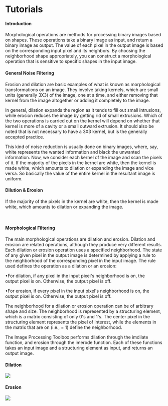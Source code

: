# Tutorials

#### Introduction

Morphological operations are methods for processing binary images based on shapes. These operations take a binary image as input, and return a binary image as output. The value of each pixel in the output image is based on the corresponding input pixel and its neighbors. By choosing the neighborhood shape appropriately, you can construct a morphological operation that is sensitive to specific shapes in the input image.

#### General Noise Filtering

Erosion and dilation are basic examples of what is known as morphological transformations on an image. They involve taking kernels, which are small units (generally 3X3) of the image, one at a time, and either removing that kernel from the image altogether or adding it completely to the image.

In general, dilation expands the region as it tends to fill out small intrusions, while erosion reduces the image by getting rid of small extrusions. Which of the two operations is carried out on the kernel will depend on whether that kernel is more of a cavity or a small outward extrusion. It should also be noted that is not necessary to have a 3X3 kernel, but is the generally accepted practice.

This kind of noise reduction is usually done on binary images, where, say, white represents the wanted information and black the unwanted information. Now, we consider each kernel of the image and scan the pixels of it. If the majority of the pixels in the kernel are white, then the kernel is made white, which amounts to dilation or expanding the image and vice versa. So basically the value of the entire kernel in the resultant image is uniform.

#### Dilution & Erosion

If the majority of the pixels in the kernel are white, then the kernel is made white, which amounts to dilation or expanding the image.

 

#### Morphological Filtering

The main morphological operations are dilation and erosion. Dilation and erosion are related operations, although they produce very different results. Each dilation or erosion operation uses a specified neighborhood. The state of any given pixel in the output image is determined by applying a rule to the neighborhood of the corresponding pixel in the input image. The rule used defines the operation as a dilation or an erosion:

•For dilation, if any pixel in the input pixel's neighborhood is on, the output pixel is on. Otherwise, the output pixel is off.

•For erosion, if every pixel in the input pixel's neighborhood is on, the output pixel is on. Otherwise, the output pixel is off.

The neighborhood for a dilation or erosion operation can be of arbitrary shape and size. The neighborhood is represented by a structuring element, which is a matrix consisting of only 0's and 1's. The center pixel in the structuring element represents the pixel of interest, while the elements in the matrix that are on (i.e., = 1) define the neighborhood.

The Image Processing Toolbox performs dilation through the imdilate function, and erosion through the imerode function. Each of these functions takes an input image and a structuring element as input, and returns an output image.

#### Dilation

![][1]

#### Erosion

![][2]

[1]: https://lh3.googleusercontent.com/3d_XwDYg6oJPh9q3kpCsR8MQltGtLlHDx70oRS2GF9Uotnp7nJXea0vKzWi1zW3gHxrPUV97P14Ne_M6ijiQUyY_H4YKhLQZHgiY2YwCQfK3nG6G2X2mZ153
[2]: https://lh3.googleusercontent.com/wDYC37JP9kflFRERGN6-2tECthzcDAkjSlDx7VfL18-EYKwCWwPHZVXo0DLUlKnON7RcC3ByFQ5KloVqV8tFMnLUwaLswDznkjxts4j2jxoVlje9idI5qQ8t
